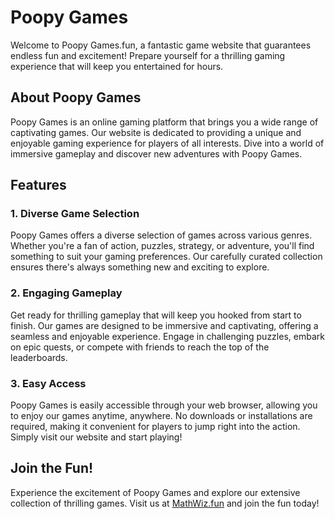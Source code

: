 <h1>Poopy Games</h1>


<p>Welcome to Poopy Games.fun, a fantastic game website that guarantees endless fun and excitement! Prepare yourself for a thrilling gaming experience that will keep you entertained for hours.</p>

<h2>About Poopy Games</h2>

<p>Poopy Games is an online gaming platform that brings you a wide range of captivating games. Our website is dedicated to providing a unique and enjoyable gaming experience for players of all interests. Dive into a world of immersive gameplay and discover new adventures with Poopy Games.</p>

<h2>Features</h2>

<h3>1. Diverse Game Selection</h3>

<p>Poopy Games offers a diverse selection of games across various genres. Whether you're a fan of action, puzzles, strategy, or adventure, you'll find something to suit your gaming preferences. Our carefully curated collection ensures there's always something new and exciting to explore.</p>

<h3>2. Engaging Gameplay</h3>

<p>Get ready for thrilling gameplay that will keep you hooked from start to finish. Our games are designed to be immersive and captivating, offering a seamless and enjoyable experience. Engage in challenging puzzles, embark on epic quests, or compete with friends to reach the top of the leaderboards.</p>

<h3>3. Easy Access</h3>

<p>Poopy Games is easily accessible through your web browser, allowing you to enjoy our games anytime, anywhere. No downloads or installations are required, making it convenient for players to jump right into the action. Simply visit our website and start playing!</p>

<h2>Join the Fun!</h2>

<p>Experience the excitement of Poopy Games and explore our extensive collection of thrilling games. Visit us at <a href="https://mathwiz.fun/">MathWiz.fun</a> and join the fun today!</p>
